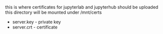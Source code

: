 this is where certificates for jupyterlab and jupyterhub should be uploaded
this directory will be mounted under /mnt/certs

- server.key - private key
- server.crt - certificate
